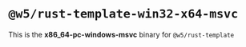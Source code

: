 # `@w5/rust-template-win32-x64-msvc`

This is the **x86_64-pc-windows-msvc** binary for `@w5/rust-template`
